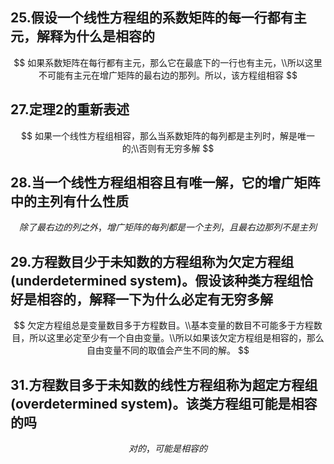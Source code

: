 ## 25.假设一个线性方程组的系数矩阵的每一行都有主元，解释为什么是相容的

$$
如果系数矩阵在每行都有主元，那么它在最底下的一行也有主元，\\所以这里不可能有主元在增广矩阵的最右边的那列。所以，该方程组相容
$$



## 27.定理2的重新表述

$$
如果一个线性方程组相容，那么当系数矩阵的每列都是主列时，解是唯一的;\\否则有无穷多解
$$



## 28.当一个线性方程组相容且有唯一解，它的增广矩阵中的主列有什么性质

$$
除了最右边的列之外，增广矩阵的每列都是一个主列，且最右边那列不是主列
$$



## 29.方程数目少于未知数的方程组称为**欠定方程组(underdetermined system)**。假设该种类方程组恰好是相容的，解释一下为什么必定有无穷多解

$$
欠定方程组总是变量数目多于方程数目。\\基本变量的数目不可能多于方程数目，所以这里必定至少有一个自由变量。\\所以如果该欠定方程组是相容的，那么自由变量不同的取值会产生不同的解。
$$



## 31.方程数目多于未知数的线性方程组称为**超定方程组(overdetermined system)**。该类方程组可能是相容的吗

$$
对的，可能是相容的
$$

















